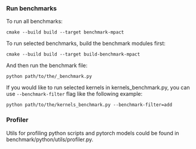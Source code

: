 ### Run benchmarks

To run all benchmarks:

```shell
cmake --build build --target benchmark-mpact
```

To run selected benchmarks, build the benchmark modules first:

```shell
cmake --build build --target build-benchmark-mpact
```

And then run the benchmark file:

```shell
python path/to/the/_benchmark.py
```

If you would like to run selected kernels in kernels_benchmark.py,
you can use `--benchmark-filter` flag like the following example:

```shell
python path/to/the/kernels_benchmark.py --benchmark-filter=add
```

### Profiler

Utils for profiling python scripts and pytorch models could be found in
benchmark/python/utils/profiler.py.
